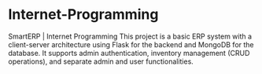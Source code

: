 # Internet-Programming

SmartERP |  Internet Programming
This project is a basic ERP system with a client-server architecture using Flask for the backend and MongoDB for the database. It supports admin authentication, inventory management (CRUD operations), and separate admin and user functionalities.

